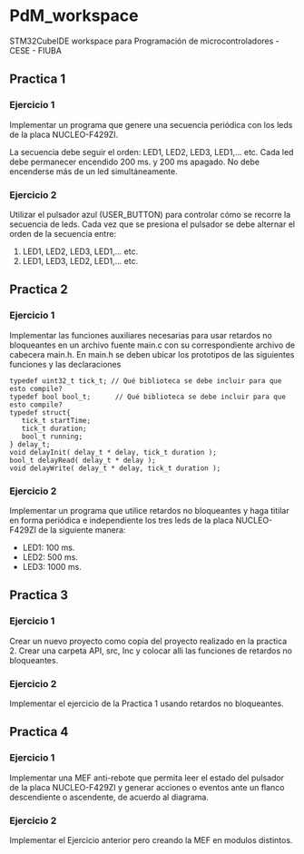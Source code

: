 # PdM_workspace
STM32CubeIDE workspace para Programación de microcontroladores - CESE - FIUBA

## Practica 1
### Ejercicio 1
Implementar un programa que genere una secuencia periódica con los leds de la placa NUCLEO-F429ZI.

La secuencia debe seguir el orden: LED1, LED2, LED3, LED1,... etc.
Cada led debe permanecer encendido 200 ms. y 200 ms apagado.  No debe encenderse más de un led simultáneamente.

### Ejercicio 2
Utilizar el pulsador azul (USER_BUTTON) para controlar cómo se recorre la secuencia de leds.  Cada vez que se presiona el pulsador se debe alternar el orden de la secuencia entre:
1. LED1, LED2, LED3, LED1,... etc.
2. LED1, LED3, LED2, LED1,... etc.


## Practica 2
### Ejercicio 1
Implementar las funciones auxiliares necesarias para usar retardos no bloqueantes en un archivo fuente main.c con su correspondiente archivo de cabecera main.h.
En main.h se deben ubicar los prototipos de las siguientes funciones y las declaraciones
```
typedef uint32_t tick_t; // Qué biblioteca se debe incluir para que esto compile?
typedef bool bool_t;	  // Qué biblioteca se debe incluir para que esto compile?
typedef struct{
   tick_t startTime;
   tick_t duration;
   bool_t running;
} delay_t;
void delayInit( delay_t * delay, tick_t duration );
bool_t delayRead( delay_t * delay );
void delayWrite( delay_t * delay, tick_t duration );
```
### Ejercicio 2
Implementar un programa que utilice retardos no bloqueantes y  haga titilar en forma periódica e independiente los tres leds de la placa NUCLEO-F429ZI de la siguiente manera:
- LED1: 100 ms. 
- LED2: 500 ms.
- LED3: 1000 ms.

## Practica 3
### Ejercicio 1
Crear un nuevo proyecto como copia del proyecto realizado en la practica 2. Crear una carpeta API, src, Inc y colocar alli las funciones de retardos no bloqueantes.

### Ejercicio 2
Implementar el ejercicio de la Practica 1 usando retardos no bloqueantes.

## Practica 4
### Ejercicio 1
Implementar una MEF anti-rebote que permita leer el estado del pulsador de la placa NUCLEO-F429ZI y generar acciones o eventos ante un flanco descendiente o ascendente, de acuerdo al diagrama.

### Ejercicio 2
Implementar el Ejercicio anterior pero creando la MEF en modulos distintos.
